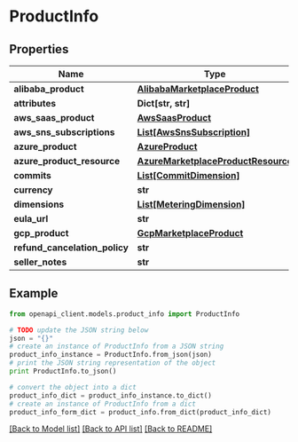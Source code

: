 # ProductInfo


## Properties
Name | Type | Description | Notes
------------ | ------------- | ------------- | -------------
**alibaba_product** | [**AlibabaMarketplaceProduct**](AlibabaMarketplaceProduct.md) |  | [optional] 
**attributes** | **Dict[str, str]** |  | [optional] 
**aws_saas_product** | [**AwsSaasProduct**](AwsSaasProduct.md) |  | [optional] 
**aws_sns_subscriptions** | [**List[AwsSnsSubscription]**](AwsSnsSubscription.md) |  | [optional] 
**azure_product** | [**AzureProduct**](AzureProduct.md) |  | [optional] 
**azure_product_resource** | [**AzureMarketplaceProductResource**](AzureMarketplaceProductResource.md) |  | [optional] 
**commits** | [**List[CommitDimension]**](CommitDimension.md) |  | [optional] 
**currency** | **str** |  | [optional] 
**dimensions** | [**List[MeteringDimension]**](MeteringDimension.md) |  | [optional] 
**eula_url** | **str** |  | [optional] 
**gcp_product** | [**GcpMarketplaceProduct**](GcpMarketplaceProduct.md) |  | [optional] 
**refund_cancelation_policy** | **str** |  | [optional] 
**seller_notes** | **str** |  | [optional] 

## Example

```python
from openapi_client.models.product_info import ProductInfo

# TODO update the JSON string below
json = "{}"
# create an instance of ProductInfo from a JSON string
product_info_instance = ProductInfo.from_json(json)
# print the JSON string representation of the object
print ProductInfo.to_json()

# convert the object into a dict
product_info_dict = product_info_instance.to_dict()
# create an instance of ProductInfo from a dict
product_info_form_dict = product_info.from_dict(product_info_dict)
```
[[Back to Model list]](../README.md#documentation-for-models) [[Back to API list]](../README.md#documentation-for-api-endpoints) [[Back to README]](../README.md)


